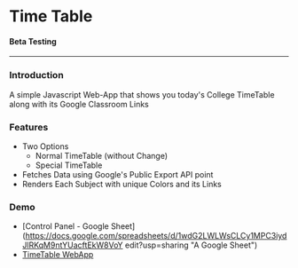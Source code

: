 # Time Table
#### Beta Testing

<hr>

### Introduction
A simple Javascript Web-App that shows you today's College TimeTable along with its Google Classroom Links

### Features
- Two Options
  - Normal TimeTable (without Change)
  - Special TimeTable
- Fetches Data using Google's Public Export API point
- Renders Each Subject with unique Colors and its Links

### Demo
- [Control Panel - Google Sheet](https://docs.google.com/spreadsheets/d/1wdG2LWLWsCLCy1MPC3iydJlRKqM9ntYUacftEkW8VoY edit?usp=sharing "A Google Sheet")
- [TimeTable WebApp](https://elvistony.github.io/time-table)
